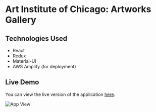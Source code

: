 # Art Institute of Chicago: Artworks Gallery

## Technologies Used
- React
- Redux
- Material-UI
- AWS Amplify (for deployment)

## Live Demo
You can view the live version of the application [here](https://main.d2c1w949gcml7h.amplifyapp.com/).

![App View](assets/app-view.png)
